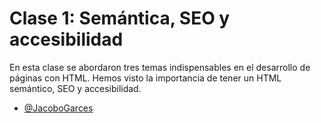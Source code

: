 
# Clase 1: Semántica, SEO y accesibilidad

En esta clase se abordaron tres temas indispensables en el desarrollo de páginas con HTML. Hemos visto la importancia de tener un HTML semántico, SEO y accesibilidad.

- [@JacoboGarces](https://www.github.com/jacobogarces)
